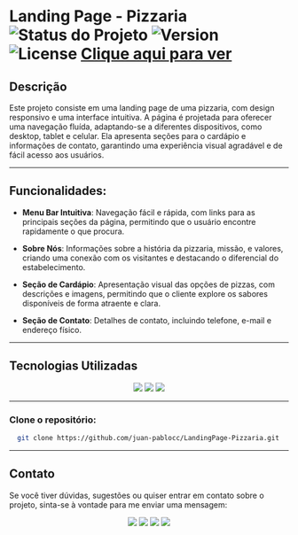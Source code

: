 # Landing Page - Pizzaria ![Status do Projeto](https://img.shields.io/badge/Status-Conclu%C3%ADdo-brightgreen) ![Version](https://img.shields.io/badge/Version-1.0.0-blue) ![License](https://img.shields.io/badge/License-MIT-yellowgreen) <a href="https://juan-pablocc.github.io/LandingPage-Pizzaria/">Clique aqui para ver</a>


## Descrição

Este projeto consiste em uma landing page de uma pizzaria, com design responsivo e uma interface intuitiva. A página é projetada para oferecer uma navegação fluída, adaptando-se a diferentes dispositivos, como desktop, tablet e celular. Ela apresenta seções para o cardápio e informações de contato, garantindo uma experiência visual agradável e de fácil acesso aos usuários.

---

## Funcionalidades:

- **Menu Bar Intuitiva**: Navegação fácil e rápida, com links para as principais seções da página, permitindo que o usuário encontre rapidamente o que procura.
  
- **Sobre Nós**: Informações sobre a história da pizzaria, missão, e valores, criando uma conexão com os visitantes e destacando o diferencial do estabelecimento.

- **Seção de Cardápio**: Apresentação visual das opções de pizzas, com descrições e imagens, permitindo que o cliente explore os sabores disponíveis de forma atraente e clara.
  
- **Seção de Contato**: Detalhes de contato, incluindo telefone, e-mail e endereço físico.

---

## Tecnologias Utilizadas
<p align="center">
  <image
  src="https://img.shields.io/badge/HTML5-E34F26?style=for-the-badge&logo=html5&logoColor=white"
  />
  <image
  src="https://img.shields.io/badge/CSS3-1572B6?&style=for-the-badge&logo=css3&logoColor=white"
  />
  <image
  src="https://img.shields.io/badge/JavaScript-F7DF1E?style=for-the-badge&logo=javascript&logoColor=white"
  />
</p>

---

### Clone o repositório:

   ```bash
     git clone https://github.com/juan-pablocc/LandingPage-Pizzaria.git
  ```
---

## Contato

Se você tiver dúvidas, sugestões ou quiser entrar em contato sobre o projeto, sinta-se à vontade para me enviar uma mensagem:

<p align="center">
  <a href="mailto: jp995465@gmail.com"><img src="https://img.shields.io/badge/Gmail-D14836?style=for-the-badge&logo=gmail&logoColor=white" /></a>
  <a href="https://github.com/juan-pablocc"><img src="https://img.shields.io/badge/GitHub-100000?style=for-the-badge&logo=github&logoColor=white" /></a>
  <a href="https://www.instagram.com/_juancpablo/profilecard/?igsh=MWhuYWw2cG1td3hhZw%3D%3D"><img src="https://img.shields.io/badge/Instagram-E4405F?style=for-the-badge&logo=instagram&logoColor=white" /></a>
  <a href="https://x.com/JuanPab_16?t=5_bbqDmbn7VNoS6SK8_SZA&s=09"><img src="https://img.shields.io/badge/Twitter-1DA1F2?style=for-the-badge&logo=twitter&logoColor=white" /></a>
</p>
